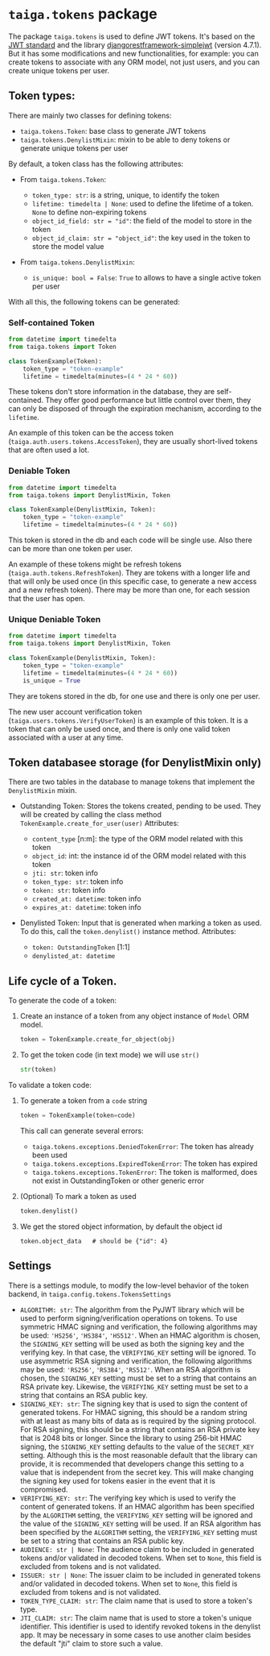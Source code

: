 # `taiga.tokens` package

The package `taiga.tokens` is used to define JWT tokens. It's based on the [JWT standard](https://jwt.io) and the library [djangorestframework-simplejwt](https://github.com/jazzband/djangorestframework-simplejwt) (version 4.7.1). But it has some modifications and new functionalities, for example: you can create tokens to associate with any ORM model, not just users, and you can create unique tokens per user.

## Token types:

There are mainly two classes for defining tokens:

- `taiga.tokens.Token`: base class to generate JWT tokens
- `taiga.tokens.DenylistMixin`: mixin to be able to deny tokens or generate unique tokens per user

By default, a token class has the following attributes:

- From `taiga.tokens.Token`:
  - `token_type: str`: is a string, unique, to identify the token
  - `lifetime: timedelta | None`: used to define the lifetime of a token. `None` to define non-expiring tokens
  - `object_id_field: str = "id"`: the field of the model to store in the token
  - `object_id_claim: str = "object_id"`: the key used in the token to store the model value

- From `taiga.tokens.DenylistMixin`:
  - `is_unique: bool = False`: `True` to allows to have a single active token per user

With all this, the following tokens can be generated:

### Self-contained Token

```python
from datetime import timedelta
from taiga.tokens import Token

class TokenExample(Token):
    token_type = "token-example"
    lifetime = timedelta(minutes=(4 * 24 * 60))
```
These tokens don't store information in the database, they are self-contained. They offer good performance but little control over them, they can only be disposed of through the expiration mechanism, according to the `lifetime`.

An example of this token can be the access token (`taiga.auth.users.tokens.AccessToken`), they are usually short-lived tokens that are often used a lot.


### Deniable Token

```python
from datetime import timedelta
from taiga.tokens import DenylistMixin, Token

class TokenExample(DenylistMixin, Token):
    token_type = "token-example"
    lifetime = timedelta(minutes=(4 * 24 * 60))
```

This token is stored in the db and each code will be single use. Also there can be more than one token per user.

An example of these tokens might be refresh tokens (`taiga.auth.tokens.RefreshToken`). They are tokens with a longer life and that will only be used once (in this specific case, to generate a new access and a new refresh token). There may be more than one, for each session that the user has open.


### Unique Deniable Token

```python
from datetime import timedelta
from taiga.tokens import DenylistMixin, Token

class TokenExample(DenylistMixin, Token):
    token_type = "token-example"
    lifetime = timedelta(minutes=(4 * 24 * 60))
    is_unique = True
```

They are tokens stored in the db, for one use and there is only one per user.

The new user account verification token (`taiga.users.tokens.VerifyUserToken`) is an example of this token. It is a token that can only be used once, and there is only one valid token associated with a user at any time.


## Token databasee storage (for DenylistMixin only)

There are two tables in the database to manage tokens that implement the `DenylistMixin` mixin.

- Outstanding Token: Stores the tokens created, pending to be used. They will be created by calling the class method `TokenExample.create_for_user(user)`
  Attributes:
  - `content_type` [n:m]: the type of the ORM model related with this token
  - `object_id`: int: the instance id of the ORM model related with this token
  - `jti: str`: token info
  - `token_type: str`: token info
  - `token: str`: token info
  - `created_at: datetime`: token info
  - `expires_at: datetime`: token info

- Denylisted Token: Input that is generated when marking a token as used. To do this, call the `token.denylist()` instance method.
  Attributes:
  - `token: OutstandingToken` [1:1]
  - `denylisted_at: datetime`


## Life cycle of a Token.

To generate the code of a token:

1. Create an instance of a token from any object instance of `Model` ORM model.
   ```python
   token = TokenExample.create_for_object(obj)
   ```
2. To get the token code (in text mode) we will use `str()`
   ```python
   str(token)
   ```

To validate a token code:

1. To generate a token from a `code` string
   ```python
   token = TokenExample(token=code)
   ```
   This call can generate several errors:
   - `taiga.tokens.exceptions.DeniedTokenError`: The token has already been used
   - `taiga.tokens.exceptions.ExpiredTokenError`: The token has expired
   - `taiga.tokens.exceptions.TokenError`: The token is malformed, does not exist in OutstandingToken or other generic error

2. (Optional) To mark a token as used
   ```python
   token.denylist()
   ```
3. We get the stored object information, by default the object id
   ```pytho
   token.object_data   # should be {"id": 4}
   ```


## Settings

There is a settings module, to modify the low-level behavior of the token backend, in `taiga.config.tokens.TokensSettings`

- `ALGORITHM: str`:
  The algorithm from the PyJWT library which will be used to perform signing/verification operations on tokens.  To use symmetric HMAC signing and verification, the following algorithms may be used: `'HS256'`, `'HS384'`, `'HS512'`.  When an HMAC algorithm is chosen, the `SIGNING_KEY` setting will be used as both the signing key and the verifying key.  In that case, the `VERIFYING_KEY` setting will be ignored.  To use asymmetric RSA signing and verification, the following algorithms may be used: `'RS256'`, `'RS384'`, `'RS512'`.  When an RSA algorithm is chosen, the `SIGNING_KEY` setting must be set to a string that contains an RSA private key.  Likewise, the `VERIFYING_KEY` setting must be set to a string that contains an RSA public key.
- `SIGNING_KEY: str`:
  The signing key that is used to sign the content of generated tokens.  For HMAC signing, this should be a random string with at least as many bits of data as is required by the signing protocol.  For RSA signing, this should be a string that contains an RSA private key that is 2048 bits or longer.  Since the library to using 256-bit HMAC signing, the `SIGNING_KEY` setting defaults to the value of the `SECRET_KEY` setting.  Although this is the most reasonable default that the library can provide, it is recommended that developers change this setting to a value that is independent from the secret key.  This will make changing the signing key used for tokens easier in the event that it is compromised.
- `VERIFYING_KEY: str`:
  The verifying key which is used to verify the content of generated tokens. If an HMAC algorithm has been specified by the `ALGORITHM` setting, the `VERIFYING_KEY` setting will be ignored and the value of the `SIGNING_KEY` setting will be used.  If an RSA algorithm has been specified by the `ALGORITHM` setting, the `VERIFYING_KEY` setting must be set to a string that contains an RSA public key.
- `AUDIENCE: str | None`:
  The audience claim to be included in generated tokens and/or validated in decoded tokens. When set to `None`, this field is excluded from tokens and is not validated.
- `ISSUER: str | None`:
  The issuer claim to be included in generated tokens and/or validated in decoded tokens. When set to `None`, this field is excluded from tokens and is not validated.
- `TOKEN_TYPE_CLAIM: str`:
  The claim name that is used to store a token's type.
- `JTI_CLAIM: str`:
  The claim name that is used to store a token's unique identifier.  This identifier is used to identify revoked tokens in the denylist app.  It may be necessary in some cases to use another claim besides the default "jti" claim to store such a value.
